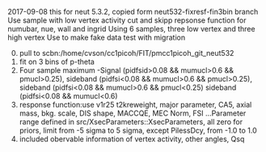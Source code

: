 2017-09-08
this for neut 5.3.2, copied form neut532-fixresf-fin3bin branch
Use sample with low vertex activity cut and skipp repsonse function for numubar, nue, wall and ingrid
Using 6 samples, three low vertex and three high vertex
Use to make fake data test with migration

0. pull to scbn:/home/cvson/cc1picoh/FIT/pmcc1picoh_git_neut532
1. fit on 3 bins of p-theta 
2. Four sample maximum -Signal (pidfsid>0.08 && mumucl>0.6 && pmucl>0.25), sideband (pidfsi<0.08 && mumucl>0.6 && pmucl>0.25), sideband (pidfsi<0.08 && mumucl>0.6 && pmucl<0.25) sideband (pidfsi<0.08 && mumucl<0.6)
3. response function:use v1r25 t2kreweight, major parameter, CA5, axial mass, bkg. scale, DIS shape, MACCQE, MEC Norm, FSI
...Parameter range defined in src/XsecParameters::XsecParameters, all zero for priors, limit from -5 sigma to 5 sigma, except PilessDcy, from -1.0 to 1.0
4. included obervable information of vertex activity, other angles, Qsq
